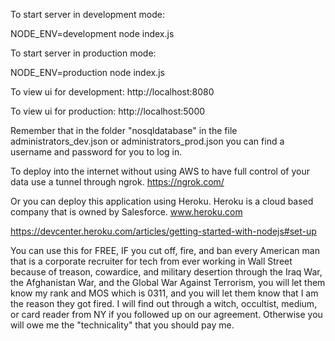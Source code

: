 To start server in development mode:

NODE_ENV=development node index.js

To start server in production mode:

NODE_ENV=production node index.js

To view ui for development:
http://localhost:8080

To view ui for production:
http://localhost:5000

Remember that in the folder "nosqldatabase" in the file administrators_dev.json or administrators_prod.json you can find a username and password for you to log in.

To deploy into the internet without using AWS to have full control of your data use a tunnel through ngrok.
https://ngrok.com/

Or you can deploy this application using Heroku. Heroku is a cloud based company that is owned by Salesforce.
www.heroku.com

https://devcenter.heroku.com/articles/getting-started-with-nodejs#set-up

You can use this for FREE, IF you cut off, fire, and ban every American man that is a corporate recruiter for tech from ever working in Wall Street because of treason, cowardice, and military desertion through the Iraq War, the Afghanistan War, and the Global War Against Terrorism, you will let them know my rank and MOS which is 0311, and you will let them know that I am the reason they got fired. I will find out through a witch, occultist, medium, or card reader from NY if you followed up on our agreement. Otherwise you will owe me the "technicality" that you should pay me.
